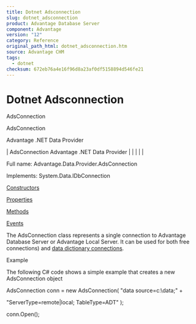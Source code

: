 ```yaml
---
title: Dotnet Adsconnection
slug: dotnet_adsconnection
product: Advantage Database Server
component: Advantage
version: "12"
category: Reference
original_path_html: dotnet_adsconnection.htm
source: Advantage CHM
tags:
  - dotnet
checksum: 672eb76a4e16f96d8a23af0df5158894d546fe21
---
```


# Dotnet Adsconnection

AdsConnection

AdsConnection

Advantage .NET Data Provider

| AdsConnection  Advantage .NET Data Provider |  |  |  |  |

Full name: Advantage.Data.Provider.AdsConnection

Implements: System.Data.IDbConnection

[Constructors](dotnet_adsconnection_constructors.md)

[Properties](dotnet_adsconnection_properties.md)

[Methods](dotnet_adsconnection_methods.md)

[Events](dotnet_adsconnection_events.md)

The AdsConnection class represents a single connection to Advantage Database Server or Advantage Local Server. It can be used for both free connections) and [data dictionary connections](master_advantage_data_dictionary.md).

Example

The following C# code shows a simple example that creates a new AdsConnection object

AdsConnection conn = new AdsConnection( "data source=c:\\data;" +

"ServerType=remote|local; TableType=ADT" );

conn.Open();

